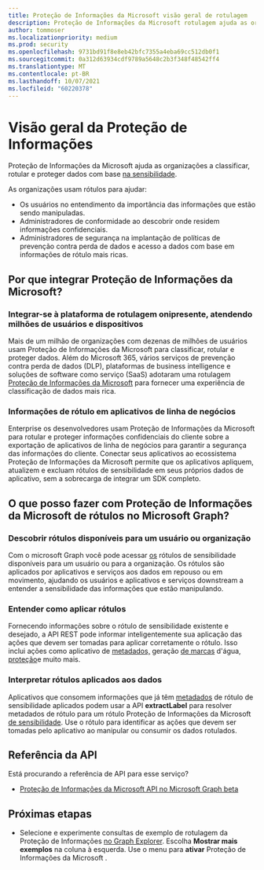 ```yaml
---
title: Proteção de Informações da Microsoft visão geral de rotulagem
description: Proteção de Informações da Microsoft rotulagem ajuda as organizações a classificar, rotular e proteger dados com base Office 365 Rótulos de Sensibilidade do Centro de Conformidade e Segurança.
author: tommoser
ms.localizationpriority: medium
ms.prod: security
ms.openlocfilehash: 9731bd91f8e8eb42bfc7355a4eba69cc512db0f1
ms.sourcegitcommit: 0a312d63934cdf9789a5648c2b3f348f48542ff4
ms.translationtype: MT
ms.contentlocale: pt-BR
ms.lasthandoff: 10/07/2021
ms.locfileid: "60220378"
---
```

# <a name="information-protection-overview"></a>Visão geral da Proteção de Informações

Proteção de Informações da Microsoft ajuda as organizações a classificar, rotular e proteger dados com base [na sensibilidade](/Office365/SecurityCompliance/sensitivity-labels). 

As organizações usam rótulos para ajudar:

* Os usuários no entendimento da importância das informações que estão sendo manipuladas.
* Administradores de conformidade ao descobrir onde residem informações confidenciais. 
* Administradores de segurança na implantação de políticas de prevenção contra perda de dados e acesso a dados com base em informações de rótulo mais ricas.

## <a name="why-integrate-microsoft-information-protection"></a>Por que integrar Proteção de Informações da Microsoft? 

### <a name="integrate-with-the-ubiquitous-labeling-platform-servicing-millions-of-users-and-devices"></a>Integrar-se à plataforma de rotulagem onipresente, atendendo milhões de usuários e dispositivos

Mais de um milhão de organizações com dezenas de milhões de usuários usam Proteção de Informações da Microsoft para classificar, rotular e proteger dados.  Além do Microsoft 365, vários serviços de prevenção contra perda de dados (DLP), plataformas de business intelligence e soluções de software como serviço (SaaS) adotaram uma rotulagem [Proteção de Informações da Microsoft](https://www.microsoft.com/security/technology/information-protection) para fornecer uma experiência de classificação de dados mais rica. 

### <a name="label-information-in-line-of-business-applications"></a>Informações de rótulo em aplicativos de linha de negócios

Enterprise os desenvolvedores usam Proteção de Informações da Microsoft para rotular e proteger informações confidenciais do cliente sobre a exportação de aplicativos de linha de negócios para garantir a segurança das informações do cliente. Conectar seus aplicativos ao ecossistema Proteção de Informações da Microsoft permite que os aplicativos [](/Office365/SecurityCompliance/sensitivity-labels) apliquem, atualizem e excluam rótulos de sensibilidade em seus próprios dados de aplicativo, sem a sobrecarga de integrar um SDK completo.

## <a name="what-can-i-do-with-microsoft-information-protection-label-apis-in-microsoft-graph"></a>O que posso fazer com Proteção de Informações da Microsoft de rótulos no Microsoft Graph? 

### <a name="discover-labels-available-to-a-user-or-organization"></a>Descobrir rótulos disponíveis para um usuário ou organização

Com o microsoft Graph você pode acessar [os](/graph/api/informationprotectionlabel?view=graph-rest-beta) rótulos de sensibilidade disponíveis para um usuário ou para a organização. Os rótulos são aplicados por aplicativos e serviços aos dados em repouso ou em movimento, ajudando os usuários e aplicativos e serviços downstream a entender a sensibilidade das informações que estão manipulando.

### <a name="understand-how-to-apply-labels"></a>Entender como aplicar rótulos

Fornecendo informações sobre o rótulo de sensibilidade existente e desejado, a API [](/graph/api/resources/informationprotectionaction?view=graph-rest-beta) REST pode informar inteligentemente sua aplicação das ações que devem ser tomadas para aplicar corretamente o rótulo. Isso inclui ações como aplicativo de [metadados,](/graph/api/resources/metadataaction?view=graph-rest-beta) geração [de marcas](/graph/api/resources/addwatermarkaction?view=graph-rest-beta) d'água, [proteção](/graph/api/resources/protectbytemplateaction?view=graph-rest-beta)e muito mais.

### <a name="interpret-labels-applied-to-data"></a>Interpretar rótulos aplicados aos dados

Aplicativos que consomem informações que já têm [metadados](/graph/api/resources/metadataaction?view=graph-rest-beta) de rótulo de sensibilidade aplicados podem usar a API **extractLabel** para resolver metadados de rótulo para um rótulo Proteção de Informações da Microsoft [de sensibilidade](/graph/api/resources/informationprotectionlabel.md?view=graph-rest-beta). Use o rótulo para identificar as ações que devem ser tomadas pelo aplicativo ao manipular ou consumir os dados rotulados. 

## <a name="api-reference"></a>Referência da API

Está procurando a referência de API para esse serviço?

- [Proteção de Informações da Microsoft API no Microsoft Graph beta](/graph/api/resources/informationprotectionlabel?view=graph-rest-beta)

## <a name="next-steps"></a>Próximas etapas

- Selecione e experimente consultas de exemplo de rotulagem da Proteção de Informações [no Graph Explorer](https://developer.microsoft.com/graph/graph-explorer). Escolha **Mostrar mais exemplos** na coluna à esquerda. Use o menu para **ativar** Proteção de Informações da Microsoft .
